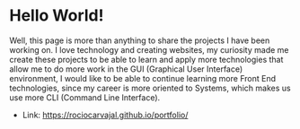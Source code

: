 # Hello World!


Well, this page is more than anything to share the projects I have been working on.
I love technology and creating websites, my curiosity made me create these projects to be able to learn and apply more technologies that allow me to do more work in the GUI (Graphical User Interface) environment, I would like to be able to continue learning more Front End technologies, since my career is more oriented to Systems, which makes us use more CLI (Command Line Interface).
- Link: https://rociocarvajal.github.io/portfolio/
